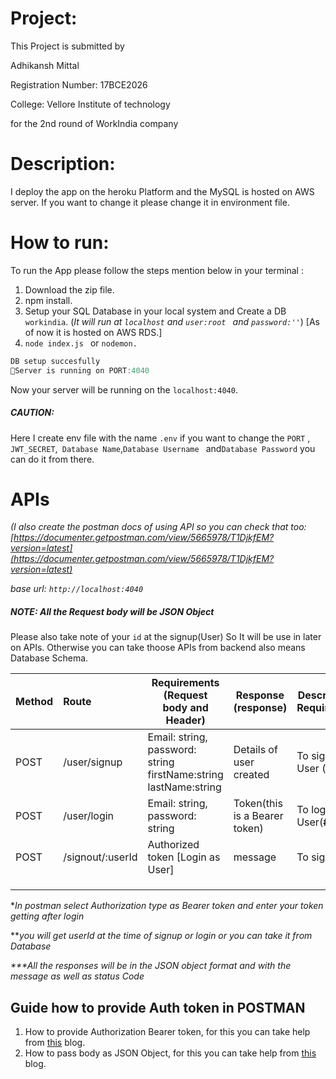 # Project:

This Project is submitted by 

Adhikansh Mittal

Registration Number: 17BCE2026

College: Vellore Institute of technology 

for the 2nd round of WorkIndia company

# Description:

I deploy the app on the heroku Platform and the MySQL is hosted on AWS server. If you want to change it please change it in environment file. 

# How to run:

To run the App please follow the steps mention below in your terminal :

1. Download the zip file.
2. npm install.
3. Setup your SQL Database in your local system and Create a DB ``workindia``. (*It will run at ``localhost`` and ``user:root `` and ``password:''``*) [As of now it is hosted on AWS RDS.]
4. ```node index.js ``` or ```nodemon.```

```javascript
DB setup succesfully
🚀Server is running on PORT:4040
```

Now your server will be running on the ```localhost:4040```.

##### CAUTION: 

Here I create env file with the name ``.env`` if you want to change the ``PORT`` ,`` JWT_SECRET``,`` Database Name``,``Database Username `` and``Database Password``  you can do it from there.



# APIs

*(I also create the postman docs of using API so you can check that too: [https://documenter.getpostman.com/view/5665978/T1DjkfEM?version=latest](https://documenter.getpostman.com/view/5665978/T1DjkfEM?version=latest)*

*base url: ``http://localhost:4040``*

##### NOTE: All the Request body will be JSON Object

Please also take note of your ``id`` at the signup(User) So It will be use in later on APIs. Otherwise you can take thoose APIs from backend also means Database Schema.

| Method | Route            | Requirements (Request <br />body and Header)                 | Response (response)           | Description/<br />Requirement |
| ------ | :--------------- | ------------------------------------------------------------ | ----------------------------- | ----------------------------- |
| POST   | /user/signup     | Email: string,<br />password: string<br />firstName:string<br />lastName:string | Details of user created       | To signup as User (<b>#1</b>) |
| POST   | /user/login      | Email: string,<br />password: string                         | Token(this is a Bearer token) | To login as User(<b>#2</b>)   |
| POST   | /signout/:userId | Authorized token [Login as User]<br />                       | message                       | To signout                    |
|        |                  |                                                              |                               |                               |
|        |                  |                                                              |                               |                               |
|        |                  |                                                              |                               |                               |

**In postman select Authorization type as Bearer token and enter your token getting after login*

***you will get userId at the time of signup or login or you can take it from Database*

*\*\*\*All the responses will be in the JSON object format and with the message as well as status Code*



## Guide how to provide Auth token in POSTMAN

1. How to provide Authorization Bearer token, for this you can take help from [this](https://learning.postman.com/docs/sending-requests/authorization/#bearer-token) blog.
2. How to pass body as JSON Object, for this you can take help from [this](https://learning.postman.com/docs/sending-requests/requests/#raw-data) blog.

